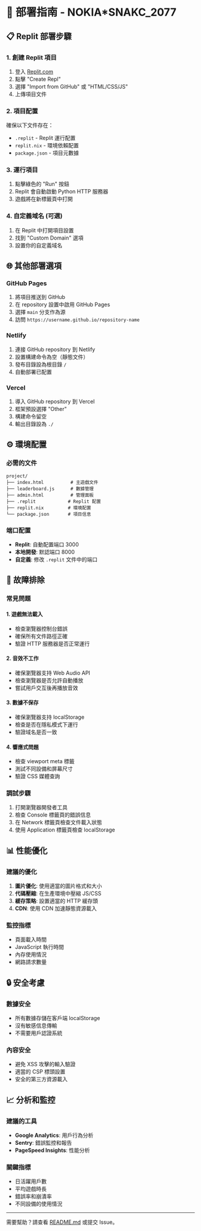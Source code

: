 # 🚀 部署指南 - NOKIA*SNAKC_2077

## 📋 Replit 部署步驟

### 1. 創建 Replit 項目
1. 登入 [Replit.com](https://replit.com)
2. 點擊 "Create Repl"
3. 選擇 "Import from GitHub" 或 "HTML/CSS/JS"
4. 上傳項目文件

### 2. 項目配置
確保以下文件存在：
- `.replit` - Replit 運行配置
- `replit.nix` - 環境依賴配置
- `package.json` - 項目元數據

### 3. 運行項目
1. 點擊綠色的 "Run" 按鈕
2. Replit 會自動啟動 Python HTTP 服務器
3. 遊戲將在新標籤頁中打開

### 4. 自定義域名 (可選)
1. 在 Replit 中打開項目設置
2. 找到 "Custom Domain" 選項
3. 設置你的自定義域名

## 🌐 其他部署選項

### GitHub Pages
1. 將項目推送到 GitHub
2. 在 repository 設置中啟用 GitHub Pages
3. 選擇 `main` 分支作為源
4. 訪問 `https://username.github.io/repository-name`

### Netlify
1. 連接 GitHub repository 到 Netlify
2. 設置構建命令為空（靜態文件）
3. 發布目錄設為根目錄 `/`
4. 自動部署已配置

### Vercel
1. 導入 GitHub repository 到 Vercel
2. 框架預設選擇 "Other"
3. 構建命令留空
4. 輸出目錄設為 `./`

## ⚙️ 環境配置

### 必需的文件
```
project/
├── index.html          # 主遊戲文件
├── leaderboard.js      # 數據管理
├── admin.html          # 管理面板
├── .replit            # Replit 配置
├── replit.nix         # 環境配置
└── package.json       # 項目信息
```

### 端口配置
- **Replit**: 自動配置端口 3000
- **本地開發**: 默認端口 8000
- **自定義**: 修改 `.replit` 文件中的端口

## 🔧 故障排除

### 常見問題

#### 1. 遊戲無法載入
- 檢查瀏覽器控制台錯誤
- 確保所有文件路徑正確
- 驗證 HTTP 服務器是否正常運行

#### 2. 音效不工作
- 確保瀏覽器支持 Web Audio API
- 檢查瀏覽器是否允許自動播放
- 嘗試用戶交互後再播放音效

#### 3. 數據不保存
- 確保瀏覽器支持 localStorage
- 檢查是否在隱私模式下運行
- 驗證域名是否一致

#### 4. 響應式問題
- 檢查 viewport meta 標籤
- 測試不同設備和屏幕尺寸
- 驗證 CSS 媒體查詢

### 調試步驟
1. 打開瀏覽器開發者工具
2. 檢查 Console 標籤頁的錯誤信息
3. 在 Network 標籤頁檢查文件載入狀態
4. 使用 Application 標籤頁檢查 localStorage

## 📊 性能優化

### 建議的優化
1. **圖片優化**: 使用適當的圖片格式和大小
2. **代碼壓縮**: 在生產環境中壓縮 JS/CSS
3. **緩存策略**: 設置適當的 HTTP 緩存頭
4. **CDN**: 使用 CDN 加速靜態資源載入

### 監控指標
- 頁面載入時間
- JavaScript 執行時間
- 內存使用情況
- 網路請求數量

## 🔒 安全考慮

### 數據安全
- 所有數據存儲在客戶端 localStorage
- 沒有敏感信息傳輸
- 不需要用戶認證系統

### 內容安全
- 避免 XSS 攻擊的輸入驗證
- 適當的 CSP 標頭設置
- 安全的第三方資源載入

## 📈 分析和監控

### 建議的工具
- **Google Analytics**: 用戶行為分析
- **Sentry**: 錯誤監控和報告
- **PageSpeed Insights**: 性能分析

### 關鍵指標
- 日活躍用戶數
- 平均遊戲時長
- 錯誤率和崩潰率
- 不同設備的使用情況

---

需要幫助？請查看 [README.md](README.md) 或提交 Issue。
